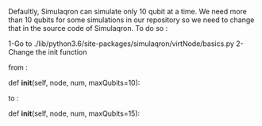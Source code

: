Defaultly, Simulaqron can simulate only 10 qubit at a time. We need more than 10 qubits for some simulations in our repository so we need to change that in the source code of Simulaqron. To do so :

1-Go to ./lib/python3.6/site-packages/simulaqron/virtNode/basics.py
2- Change the init function 

from :

def __init__(self, node, num, maxQubits=10):

to : 

def __init__(self, node, num, maxQubits=15):


